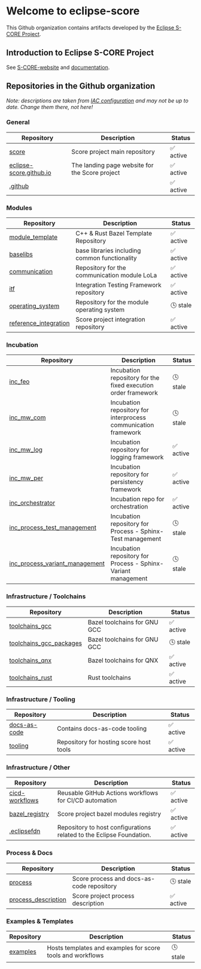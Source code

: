 # Welcome to eclipse-score

This Github organization contains artifacts developed by the [Eclipse S-CORE Project](https://projects.eclipse.org/projects/automotive.score).

## Introduction to Eclipse S-CORE Project

See [S-CORE-website](https://eclipse-score.github.io/) and [documentation](https://eclipse-score.github.io/score).

## Repositories in the Github organization

*Note: descriptions are taken from [IAC configuration](https://github.com/eclipse-score/.eclipsefdn/blob/main/otterdog/eclipse-score.jsonnet) and may not be up to date. Change them there, not here!*
<!-- REPO_STATUS_START -->
### General

| Repository | Description | Status |
|------------|-------------|--------|
| [score](https://github.com/eclipse-score/score) | Score project main repository | ✅ active |
| [eclipse-score.github.io](https://github.com/eclipse-score/eclipse-score.github.io) | The landing page website for the Score project | ✅ active |
| [.github](https://github.com/eclipse-score/.github) |  | ✅ active |

### Modules

| Repository | Description | Status |
|------------|-------------|--------|
| [module_template](https://github.com/eclipse-score/module_template) | C++ & Rust Bazel Template Repository | ✅ active |
| [baselibs](https://github.com/eclipse-score/baselibs) | base libraries including common functionality | ✅ active |
| [communication](https://github.com/eclipse-score/communication) | Repository for the communication module LoLa | ✅ active |
| [itf](https://github.com/eclipse-score/itf) | Integration Testing Framework repository | ✅ active |
| [operating_system](https://github.com/eclipse-score/operating_system) | Repository for the module operating system | 🕓 stale |
| [reference_integration](https://github.com/eclipse-score/reference_integration) | Score project integration repository | ✅ active |

### Incubation

| Repository | Description | Status |
|------------|-------------|--------|
| [inc_feo](https://github.com/eclipse-score/inc_feo) | Incubation repository for the fixed execution order framework | 🕓 stale |
| [inc_mw_com](https://github.com/eclipse-score/inc_mw_com) | Incubation repository for interprocess communication framework | 🕓 stale |
| [inc_mw_log](https://github.com/eclipse-score/inc_mw_log) | Incubation repository for logging framework | ✅ active |
| [inc_mw_per](https://github.com/eclipse-score/inc_mw_per) | Incubation repository for persistency framework | ✅ active |
| [inc_orchestrator](https://github.com/eclipse-score/inc_orchestrator) | Incubation repo for orchestration | ✅ active |
| [inc_process_test_management](https://github.com/eclipse-score/inc_process_test_management) | Incubation repository for Process - Sphinx-Test management | 🕓 stale |
| [inc_process_variant_management](https://github.com/eclipse-score/inc_process_variant_management) | Incubation repository for Process - Sphinx-Variant management | 🕓 stale |

### Infrastructure / Toolchains

| Repository | Description | Status |
|------------|-------------|--------|
| [toolchains_gcc](https://github.com/eclipse-score/toolchains_gcc) | Bazel toolchains for GNU GCC | ✅ active |
| [toolchains_gcc_packages](https://github.com/eclipse-score/toolchains_gcc_packages) | Bazel toolchains for GNU GCC | 🕓 stale |
| [toolchains_qnx](https://github.com/eclipse-score/toolchains_qnx) | Bazel toolchains for QNX | ✅ active |
| [toolchains_rust](https://github.com/eclipse-score/toolchains_rust) | Rust toolchains | ✅ active |

### Infrastructure / Tooling

| Repository | Description | Status |
|------------|-------------|--------|
| [docs-as-code](https://github.com/eclipse-score/docs-as-code) | Contains docs-as-code tooling | ✅ active |
| [tooling](https://github.com/eclipse-score/tooling) | Repository for hosting score host tools | ✅ active |

### Infrastructure / Other

| Repository | Description | Status |
|------------|-------------|--------|
| [cicd-workflows](https://github.com/eclipse-score/cicd-workflows) | Reusable GitHub Actions workflows for CI/CD automation | ✅ active |
| [bazel_registry](https://github.com/eclipse-score/bazel_registry) | Score project bazel modules registry | ✅ active |
| [.eclipsefdn](https://github.com/eclipse-score/.eclipsefdn) | Repository to host configurations related to the Eclipse Foundation. | ✅ active |

### Process & Docs

| Repository | Description | Status |
|------------|-------------|--------|
| [process](https://github.com/eclipse-score/process) | Score process and docs-as-code repository | 🕓 stale |
| [process_description](https://github.com/eclipse-score/process_description) | Score project process description | ✅ active |

### Examples & Templates

| Repository | Description | Status |
|------------|-------------|--------|
| [examples](https://github.com/eclipse-score/examples) | Hosts templates and examples for score tools and workflows | 🕓 stale |
<!-- REPO_STATUS_END -->